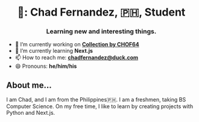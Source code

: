 <h1 align="center">👋: Chad Fernandez, 🇵🇭, Student</h1>
<h3 align="center">Learning new and interesting things.</h3>


- 🔭 I’m currently working on [**Collection by CHOF64**](https://www.github.com/chof64/collection-by-chof64)
- 🌱 I’m currently learning **Next.js**
- 📫 How to reach me: [**chadfernandez@duck.com**](mailto:chadfernandez@duck.com)
- 😄 Pronouns: **he/him/his**


## About me...
I am Chad, and I am from the Philippines🇵🇭. I am a freshmen, taking BS Computer Science. On my free time, I like to learn by creating projects with Python and Next.js.



<!--
**chof64/chof64** is a ✨ _special_ ✨ repository because its `README.md` (this file) appears on your GitHub profile.

Here are some ideas to get you started:

- 🔭 I’m currently working on ...
- 🌱 I’m currently learning ...
- 👯 I’m looking to collaborate on ...
- 🤔 I’m looking for help with ...
- 💬 Ask me about ...
- 📫 How to reach me: ...
- 😄 Pronouns: ...
- ⚡ Fun fact: ...
-->
